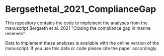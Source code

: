 # Bergsethetal_2021_ComplianceGap

This repository contains the code to implement the analyses from the manuscript Bergseth et al. 2021 "Closing the compliance gap in marine reserves".

Data to implement these analyses is available with the online version of the manuscript. If you use this data or code please cite the paper accordingly.
